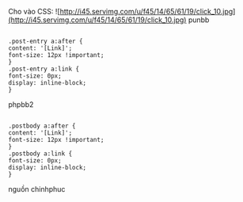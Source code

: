 Cho vào CSS:
![http://i45.servimg.com/u/f45/14/65/61/19/click_10.jpg](http://i45.servimg.com/u/f45/14/65/61/19/click_10.jpg)
punbb

```

.post-entry a:after {
content: '[Link]';
font-size: 12px !important;
}
.post-entry a:link {
font-size: 0px;
display: inline-block;
}
```


phpbb2

```

.postbody a:after {
content: '[Link]';
font-size: 12px !important;
}
.postbody a:link {
font-size: 0px;
display: inline-block;
}

```

nguồn chinhphuc